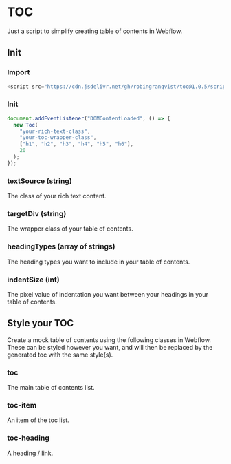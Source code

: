 # TOC

Just a script to simplify creating table of contents in Webflow.

## Init

### Import

```javascript
<script src="https://cdn.jsdelivr.net/gh/robingranqvist/toc@1.0.5/script.js"></script>
```

### Init

```javascript
document.addEventListener("DOMContentLoaded", () => {
  new Toc(
    "your-rich-text-class",
    "your-toc-wrapper-class",
    ["h1", "h2", "h3", "h4", "h5", "h6"],
    20
  );
});
```

### textSource (string)

The class of your rich text content.

### targetDiv (string)

The wrapper class of your table of contents.

### headingTypes (array of strings)

The heading types you want to include in your table of contents.

### indentSize (int)

The pixel value of indentation you want between your headings in your table of contents.

## Style your TOC

Create a mock table of contents using the following classes in Webflow. These can be styled however you want, and will then be replaced by the generated toc with the same style(s).

### toc

The main table of contents list.

### toc-item

An item of the toc list.

### toc-heading

A heading / link.
